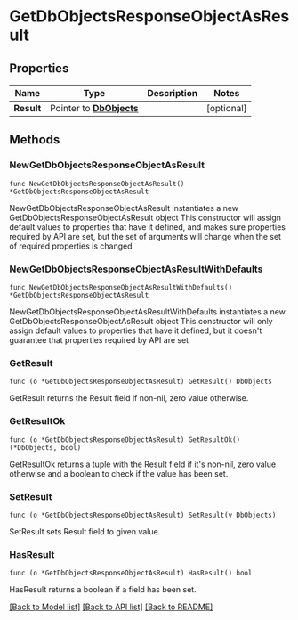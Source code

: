 # GetDbObjectsResponseObjectAsResult

## Properties

Name | Type | Description | Notes
------------ | ------------- | ------------- | -------------
**Result** | Pointer to [**DbObjects**](DbObjects.md) |  | [optional] 

## Methods

### NewGetDbObjectsResponseObjectAsResult

`func NewGetDbObjectsResponseObjectAsResult() *GetDbObjectsResponseObjectAsResult`

NewGetDbObjectsResponseObjectAsResult instantiates a new GetDbObjectsResponseObjectAsResult object
This constructor will assign default values to properties that have it defined,
and makes sure properties required by API are set, but the set of arguments
will change when the set of required properties is changed

### NewGetDbObjectsResponseObjectAsResultWithDefaults

`func NewGetDbObjectsResponseObjectAsResultWithDefaults() *GetDbObjectsResponseObjectAsResult`

NewGetDbObjectsResponseObjectAsResultWithDefaults instantiates a new GetDbObjectsResponseObjectAsResult object
This constructor will only assign default values to properties that have it defined,
but it doesn't guarantee that properties required by API are set

### GetResult

`func (o *GetDbObjectsResponseObjectAsResult) GetResult() DbObjects`

GetResult returns the Result field if non-nil, zero value otherwise.

### GetResultOk

`func (o *GetDbObjectsResponseObjectAsResult) GetResultOk() (*DbObjects, bool)`

GetResultOk returns a tuple with the Result field if it's non-nil, zero value otherwise
and a boolean to check if the value has been set.

### SetResult

`func (o *GetDbObjectsResponseObjectAsResult) SetResult(v DbObjects)`

SetResult sets Result field to given value.

### HasResult

`func (o *GetDbObjectsResponseObjectAsResult) HasResult() bool`

HasResult returns a boolean if a field has been set.


[[Back to Model list]](../README.md#documentation-for-models) [[Back to API list]](../README.md#documentation-for-api-endpoints) [[Back to README]](../README.md)


